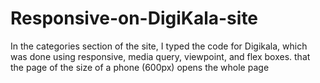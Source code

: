 # Responsive-on-DigiKala-site
In the categories section of the site, I typed the code for Digikala, which was done using responsive, media query, viewpoint, and flex boxes. that the page of the size of a phone (600px) opens the whole page
